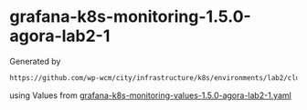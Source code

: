 # grafana-k8s-monitoring-1.5.0-agora-lab2-1

Generated by

```bash
https://github.com/wp-wcm/city/infrastructure/k8s/environments/lab2/clusters/worker1-east/agora-observability/bin/./import -f grafana-k8s-monitoring-values-1.5.0-agora-lab2-1.yaml -N agora-observability -r agora-lab2-1 -t grafana-k8s-monitoring -v 1.5.0
```

using Values from [grafana-k8s-monitoring-values-1.5.0-agora-lab2-1.yaml](../bin/grafana-k8s-monitoring-values-1.5.0-agora-lab2-1.yaml)
